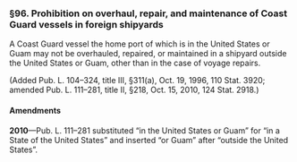 ### §96. Prohibition on overhaul, repair, and maintenance of Coast Guard vessels in foreign shipyards ###

A Coast Guard vessel the home port of which is in the United States or Guam may not be overhauled, repaired, or maintained in a shipyard outside the United States or Guam, other than in the case of voyage repairs.

(Added Pub. L. 104–324, title III, §311(a), Oct. 19, 1996, 110 Stat. 3920; amended Pub. L. 111–281, title II, §218, Oct. 15, 2010, 124 Stat. 2918.)

#### Amendments ####

**2010**—Pub. L. 111–281 substituted “in the United States or Guam” for “in a State of the United States” and inserted “or Guam” after “outside the United States”.